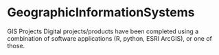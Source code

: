 # GeographicInformationSystems
GIS Projects
Digital projects/products have been completed using a combination of software applications (R, python, ESRI ArcGIS), or one of those.
